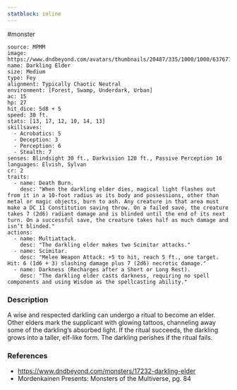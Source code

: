 ```yaml
---
statblock: inline
---
```

 #monster 

```statblock
source: MPMM
image: https://www.dndbeyond.com/avatars/thumbnails/20487/335/1000/1000/637677953105014863.jpeg
name: Darkling Elder
size: Medium
type: Fey
alignment: Typically Chaotic Neutral
environment: [Forest, Swamp, Underdark, Urban]
ac: 15
hp: 27
hit_dice: 5d8 + 5
speed: 30 ft.
stats: [13, 17, 12, 10, 14, 13]
skillsaves:
  - Acrobatics: 5
  - Deception: 3
  - Perception: 6
  - Stealth: 7
senses: Blindsight 30 ft., Darkvision 120 ft., Passive Perception 16
languages: Elvish, Sylvan
cr: 2
traits:
  - name: Death Burn.
    desc: "When the darkling elder dies, magical light flashes out from it in a 10-foot radius as its body and possessions, other than metal or magic objects, burn to ash. Any creature in that area must make a DC 11 Constitution saving throw. On a failed save, the creature takes 7 (2d6) radiant damage and is blinded until the end of its next turn. On a successful save, the creature takes half as much damage and isn’t blinded."
actions:
  - name: Multiattack.
    desc: "The darkling elder makes two Scimitar attacks."
  - name: Scimitar.
    desc: "Melee Weapon Attack: +5 to hit, reach 5 ft., one target. Hit: 6 (1d6 + 3) slashing damage plus 7 (2d6) necrotic damage."
  - name: Darkness (Recharges after a Short or Long Rest).
    desc: "The darkling elder casts darkness, requiring no spell components and using Wisdom as the spellcasting ability."
```

### Description

A wise and respected darkling can undergo a ritual to become an elder. Other elders mark the supplicant with glowing tattoos, channeling away some of the darkling’s absorbed light. If the ritual succeeds, the darkling grows into a taller, elf-like form. The darkling perishes if the ritual fails.

### References

* https://www.dndbeyond.com/monsters/17232-darkling-elder
* Mordenkainen Presents: Monsters of the Multiverse, pg. 84
